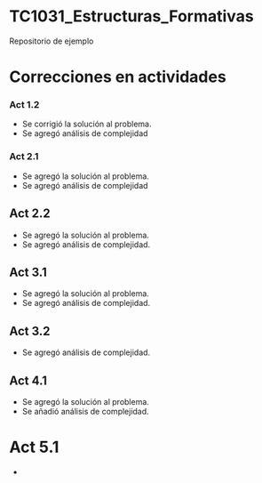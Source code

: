 # TC1031_Estructuras_Formativas

Repositorio de ejemplo

# Correcciones en actividades
 ### Act 1.2
 * Se corrigió la solución al problema.
 * Se agregó análisis de complejidad
 ### Act 2.1
 * Se agregó la solución al problema.
 * Se agregó análisis de complejidad
 ## Act 2.2
 * Se agregó la solución al problema.
 * Se agregó análisis de complejidad.
 ## Act 3.1
 * Se agregó la solución al problema.
 * Se agregó análisis de complejidad.
 ## Act 3.2
 * Se agregó análisis de complejidad.
 ## Act 4.1
 * Se agregó la solución al problema.
 * Se añadió análisis de complejidad.
# Act 5.1
 * 
